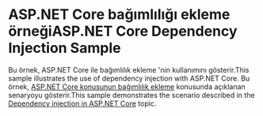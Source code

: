 # <a name="aspnet-core-dependency-injection-sample"></a><span data-ttu-id="27e2c-101">ASP.NET Core bağımlılığı ekleme örneği</span><span class="sxs-lookup"><span data-stu-id="27e2c-101">ASP.NET Core Dependency Injection Sample</span></span>

<span data-ttu-id="27e2c-102">Bu örnek, ASP.NET Core ile bağımlılık ekleme 'nin kullanımını gösterir.</span><span class="sxs-lookup"><span data-stu-id="27e2c-102">This sample illustrates the use of dependency injection with ASP.NET Core.</span></span> <span data-ttu-id="27e2c-103">Bu örnek, [ASP.NET Core konusunun bağımlılık ekleme](https://docs.microsoft.com/aspnet/core/fundamentals/dependency-injection) konusunda açıklanan senaryoyu gösterir.</span><span class="sxs-lookup"><span data-stu-id="27e2c-103">This sample demonstrates the scenario described in the [Dependency injection in ASP.NET Core](https://docs.microsoft.com/aspnet/core/fundamentals/dependency-injection) topic.</span></span>

